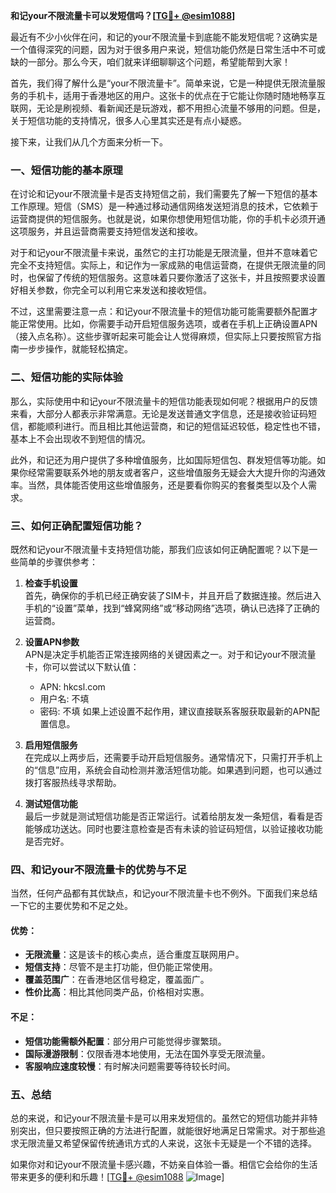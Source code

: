 **和记your不限流量卡可以发短信吗？[[TG💪+ @esim1088](https://t.me/s/esim1088)]**

最近有不少小伙伴在问，和记的your不限流量卡到底能不能发短信呢？这确实是一个值得深究的问题，因为对于很多用户来说，短信功能仍然是日常生活中不可或缺的一部分。那么今天，咱们就来详细聊聊这个问题，希望能帮到大家！

首先，我们得了解什么是“your不限流量卡”。简单来说，它是一种提供无限流量服务的手机卡，适用于香港地区的用户。这张卡的优点在于它能让你随时随地畅享互联网，无论是刷视频、看新闻还是玩游戏，都不用担心流量不够用的问题。但是，关于短信功能的支持情况，很多人心里其实还是有点小疑惑。

接下来，让我们从几个方面来分析一下。

### 一、短信功能的基本原理

在讨论和记your不限流量卡是否支持短信之前，我们需要先了解一下短信的基本工作原理。短信（SMS）是一种通过移动通信网络发送短消息的技术，它依赖于运营商提供的短信服务。也就是说，如果你想使用短信功能，你的手机卡必须开通这项服务，并且运营商需要支持短信发送和接收。

对于和记your不限流量卡来说，虽然它的主打功能是无限流量，但并不意味着它完全不支持短信。实际上，和记作为一家成熟的电信运营商，在提供无限流量的同时，也保留了传统的短信服务。这意味着只要你激活了这张卡，并且按照要求设置好相关参数，你完全可以利用它来发送和接收短信。

不过，这里需要注意一点：和记your不限流量卡的短信功能可能需要额外配置才能正常使用。比如，你需要手动开启短信服务选项，或者在手机上正确设置APN（接入点名称）。这些步骤听起来可能会让人觉得麻烦，但实际上只要按照官方指南一步步操作，就能轻松搞定。

### 二、短信功能的实际体验

那么，实际使用中和记your不限流量卡的短信功能表现如何呢？根据用户的反馈来看，大部分人都表示非常满意。无论是发送普通文字信息，还是接收验证码短信，都能顺利进行。而且相比其他运营商，和记的短信延迟较低，稳定性也不错，基本上不会出现收不到短信的情况。

此外，和记还为用户提供了多种增值服务，比如国际短信包、群发短信等功能。如果你经常需要联系外地的朋友或者客户，这些增值服务无疑会大大提升你的沟通效率。当然，具体能否使用这些增值服务，还是要看你购买的套餐类型以及个人需求。

### 三、如何正确配置短信功能？

既然和记your不限流量卡支持短信功能，那我们应该如何正确配置呢？以下是一些简单的步骤供参考：

1. **检查手机设置**  
   首先，确保你的手机已经正确安装了SIM卡，并且开启了数据连接。然后进入手机的“设置”菜单，找到“蜂窝网络”或“移动网络”选项，确认已选择了正确的运营商。

2. **设置APN参数**  
   APN是决定手机能否正常连接网络的关键因素之一。对于和记your不限流量卡，你可以尝试以下默认值：
   - APN: hkcsl.com
   - 用户名: 不填
   - 密码: 不填
   如果上述设置不起作用，建议直接联系客服获取最新的APN配置信息。

3. **启用短信服务**  
   在完成以上两步后，还需要手动开启短信服务。通常情况下，只需打开手机上的“信息”应用，系统会自动检测并激活短信功能。如果遇到问题，也可以通过拨打客服热线寻求帮助。

4. **测试短信功能**  
   最后一步就是测试短信功能是否正常运行。试着给朋友发一条短信，看看是否能够成功送达。同时也要注意检查是否有未读的验证码短信，以验证接收功能是否完好。

### 四、和记your不限流量卡的优势与不足

当然，任何产品都有其优缺点，和记your不限流量卡也不例外。下面我们来总结一下它的主要优势和不足之处。

#### 优势：
- **无限流量**：这是该卡的核心卖点，适合重度互联网用户。
- **短信支持**：尽管不是主打功能，但仍能正常使用。
- **覆盖范围广**：在香港地区信号稳定，覆盖面广。
- **性价比高**：相比其他同类产品，价格相对实惠。

#### 不足：
- **短信功能需额外配置**：部分用户可能觉得步骤繁琐。
- **国际漫游限制**：仅限香港本地使用，无法在国外享受无限流量。
- **客服响应速度较慢**：有时解决问题需要等待较长时间。

### 五、总结

总的来说，和记your不限流量卡是可以用来发短信的。虽然它的短信功能并非特别突出，但只要按照正确的方法进行配置，就能很好地满足日常需求。对于那些追求无限流量又希望保留传统通讯方式的人来说，这张卡无疑是一个不错的选择。

如果你对和记your不限流量卡感兴趣，不妨亲自体验一番。相信它会给你的生活带来更多的便利和乐趣！[[TG💪+ @esim1088](https://t.me/s/esim1088) ![Image](https://i.postimg.cc/4NQfJmqS/Snipaste-2025-05-13-00-14-12.png)]